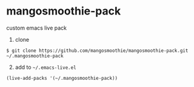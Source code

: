# mangosmoothie-pack
custom emacs live pack

1. clone

```
$ git clone https://github.com/mangosmoothie/mangosmoothie-pack.git ~/.mangosmoothie-pack
```

2. add to `~/.emacs-live.el`

```
(live-add-packs '(~/.mangosmoothie-pack))
```
